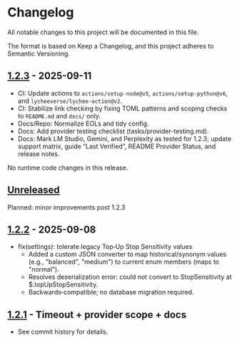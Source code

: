 # Changelog

All notable changes to this project will be documented in this file.

The format is based on Keep a Changelog, and this project adheres to Semantic Versioning.

## [1.2.3] - 2025-09-11

- CI: Update actions to `actions/setup-node@v5`, `actions/setup-python@v6`, and `lycheeverse/lychee-action@v2`.
- CI: Stabilize link checking by fixing TOML patterns and scoping checks to `README.md` and `docs/` only.
- Docs/Repo: Normalize EOLs and tidy config.
- Docs: Add provider testing checklist (tasks/provider-testing.md).
- Docs: Mark LM Studio, Gemini, and Perplexity as tested for 1.2.3; update support matrix, guide “Last Verified”, README Provider Status, and release notes.

No runtime code changes in this release.

## [Unreleased]

Planned: minor improvements post 1.2.3

## [1.2.2] - 2025-09-08

- fix(settings): tolerate legacy Top‑Up Stop Sensitivity values
  - Added a custom JSON converter to map historical/synonym values (e.g., "balanced", "medium") to current enum members (maps to "normal").
  - Resolves deserialization error: could not convert to StopSensitivity at $.topUpStopSensitivity.
  - Backwards‑compatible; no database migration required.

## [1.2.1] - Timeout + provider scope + docs

- See commit history for details.

[Unreleased]: https://github.com/RicherTunes/Brainarr/compare/v1.2.3...HEAD
[1.2.3]: https://github.com/RicherTunes/Brainarr/compare/v1.2.2...v1.2.3
[1.2.2]: https://github.com/RicherTunes/Brainarr/compare/v1.2.1...v1.2.2
[1.2.1]: https://github.com/RicherTunes/Brainarr/compare/v1.2.0...v1.2.1
